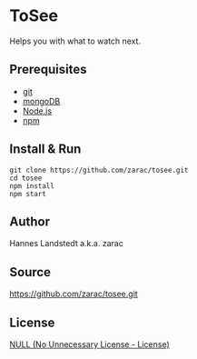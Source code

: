 # ToSee
Helps you with what to watch next.

## Prerequisites
* [git][]
* [mongoDB][]
* [Node.js][]
* [npm][]

## Install & Run
    git clone https://github.com/zarac/tosee.git
    cd tosee
    npm install
    npm start

## Author
Hannes Landstedt a.k.a. zarac

## Source
https://github.com/zarac/tosee.git

## License
[NULL (No Unnecessary License - License)][NULL]

[dustjs-linkedin]: https://github.com/linkedin/dustjs
[express]: http://expressjs.com
[git]: http://git-scm.com
[jQuery]: http://jquery.com
[mongoDB]: http://www.mongodb.org
[node-mongodb-native]: http://mongodb.github.com/node-mongodb-native
[Node.js]: http://nodejs.org
[npm]: https://npmjs.org
[NULL]: https://github.com/zarac/NULL.git
